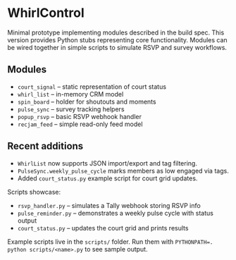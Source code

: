 # WhirlControl

Minimal prototype implementing modules described in the build spec.
This version provides Python stubs representing core functionality. Modules can
be wired together in simple scripts to simulate RSVP and survey workflows.

## Modules
- `court_signal` – static representation of court status
- `whirl_list` – in-memory CRM model
- `spin_board` – holder for shoutouts and moments
- `pulse_sync` – survey tracking helpers
- `popup_rsvp` – basic RSVP webhook handler
- `recjam_feed` – simple read-only feed model

## Recent additions
- `WhirlList` now supports JSON import/export and tag filtering.
- `PulseSync.weekly_pulse_cycle` marks members as low engaged via tags.
- Added `court_status.py` example script for court grid updates.

Scripts showcase:

- `rsvp_handler.py` – simulates a Tally webhook storing RSVP info
- `pulse_reminder.py` – demonstrates a weekly pulse cycle with status output
- `court_status.py` – updates the court grid and prints results

Example scripts live in the `scripts/` folder. Run them with `PYTHONPATH=. python
scripts/<name>.py` to see sample output.
